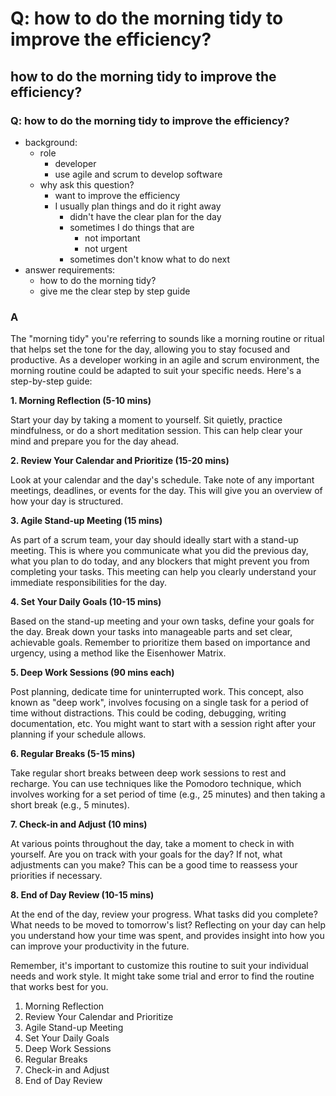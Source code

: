 # Q: how to do the morning tidy to improve the efficiency?

## how to do the morning tidy to improve the efficiency?

### Q: how to do the morning tidy to improve the efficiency?
- background:
  - role
    - developer
    - use agile and scrum to develop software
  - why ask this question?
    - want to improve the efficiency
    - I usually plan things and do it right away
      - didn't have the clear plan for the day
      - sometimes I do things that are 
        - not important
        - not urgent
      - sometimes don't know what to do next
- answer requirements:
  - how to do the morning tidy?
  - give me the clear step by step guide

### A
The "morning tidy" you're referring to sounds like a morning routine or ritual that helps set the tone for the day, allowing you to stay focused and productive. As a developer working in an agile and scrum environment, the morning routine could be adapted to suit your specific needs. Here's a step-by-step guide:

**1. Morning Reflection (5-10 mins)**

Start your day by taking a moment to yourself. Sit quietly, practice mindfulness, or do a short meditation session. This can help clear your mind and prepare you for the day ahead.

**2. Review Your Calendar and Prioritize (15-20 mins)**

Look at your calendar and the day's schedule. Take note of any important meetings, deadlines, or events for the day. This will give you an overview of how your day is structured.

**3. Agile Stand-up Meeting (15 mins)**

As part of a scrum team, your day should ideally start with a stand-up meeting. This is where you communicate what you did the previous day, what you plan to do today, and any blockers that might prevent you from completing your tasks. This meeting can help you clearly understand your immediate responsibilities for the day.

**4. Set Your Daily Goals (10-15 mins)**

Based on the stand-up meeting and your own tasks, define your goals for the day. Break down your tasks into manageable parts and set clear, achievable goals. Remember to prioritize them based on importance and urgency, using a method like the Eisenhower Matrix.

**5. Deep Work Sessions (90 mins each)**

Post planning, dedicate time for uninterrupted work. This concept, also known as "deep work", involves focusing on a single task for a period of time without distractions. This could be coding, debugging, writing documentation, etc. You might want to start with a session right after your planning if your schedule allows.

**6. Regular Breaks (5-15 mins)**

Take regular short breaks between deep work sessions to rest and recharge. You can use techniques like the Pomodoro technique, which involves working for a set period of time (e.g., 25 minutes) and then taking a short break (e.g., 5 minutes).

**7. Check-in and Adjust (10 mins)**

At various points throughout the day, take a moment to check in with yourself. Are you on track with your goals for the day? If not, what adjustments can you make? This can be a good time to reassess your priorities if necessary.

**8. End of Day Review (10-15 mins)**

At the end of the day, review your progress. What tasks did you complete? What needs to be moved to tomorrow's list? Reflecting on your day can help you understand how your time was spent, and provides insight into how you can improve your productivity in the future.

Remember, it's important to customize this routine to suit your individual needs and work style. It might take some trial and error to find the routine that works best for you.

1. Morning Reflection
2. Review Your Calendar and Prioritize
3. Agile Stand-up Meeting
4. Set Your Daily Goals
5. Deep Work Sessions
6. Regular Breaks
7. Check-in and Adjust
8. End of Day Review